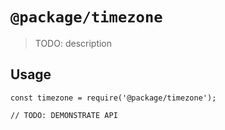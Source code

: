 # `@package/timezone`

> TODO: description

## Usage

```
const timezone = require('@package/timezone');

// TODO: DEMONSTRATE API
```
